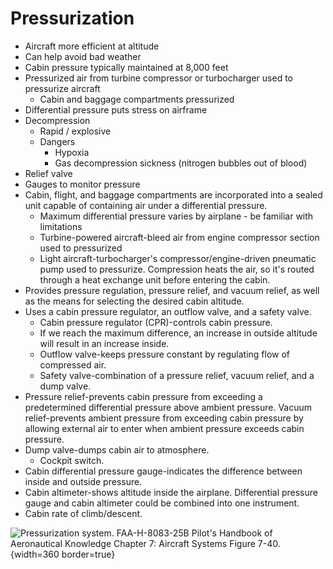# Pressurization

* Aircraft more efficient at altitude
* Can help avoid bad weather
* Cabin pressure typically maintained at 8,000 feet
* Pressurized air from turbine compressor or turbocharger used to pressurize aircraft
  * Cabin and baggage compartments pressurized
* Differential pressure puts stress on airframe
* Decompression
  * Rapid / explosive
  * Dangers
    * Hypoxia
    * Gas decompression sickness (nitrogen bubbles out of blood)
* Relief valve
* Gauges to monitor pressure
* Cabin, flight, and baggage compartments are incorporated into a sealed unit capable of containing air under a differential pressure.
  * Maximum differential pressure varies by airplane - be familiar with limitations
  * Turbine-powered aircraft-bleed air from engine compressor section used to pressurized
  * Light aircraft-turbocharger's compressor/engine-driven pneumatic pump used to pressurize. Compression heats the air, so it's routed through a heat exchange unit before entering the cabin.
* Provides pressure regulation, pressure relief, and vacuum relief, as well as the means for selecting the desired cabin altitude.
* Uses a cabin pressure regulator, an outflow valve, and a safety valve.
  *  Cabin pressure regulator (CPR)-controls cabin pressure.
    * If we reach the maximum difference, an increase in outside altitude will result in an increase inside.
  * Outflow valve-keeps pressure constant by regulating flow of compressed air.
  *  Safety valve-combination of a pressure relief, vacuum relief, and a dump valve.
* Pressure relief-prevents cabin pressure from exceeding a predetermined differential pressure above ambient pressure. Vacuum relief-prevents ambient pressure from exceeding cabin pressure by allowing external air to enter when ambient pressure exceeds cabin pressure.
* Dump valve-dumps cabin air to atmosphere.
  *  Cockpit switch.
*  Cabin differential pressure gauge-indicates the difference between inside and outside pressure.
* Cabin altimeter-shows altitude inside the airplane. Differential pressure gauge and cabin altimeter could be combined into one instrument.
* Cabin rate of climb/descent.

![Pressurization system. [FAA-H-8083-25B Pilot's Handbook of Aeronautical Knowledge](https://www.faa.gov/regulations_policies/handbooks_manuals/aviation/phak) [Chapter 7: Aircraft Systems](https://www.faa.gov/sites/faa.gov/files/regulations_policies/handbooks_manuals/aviation/phak/09_phak_ch7.pdf) Figure 7-40.](/img/phak/phak-figure-7-40-pressurization-system.jpg){width=360 border=true}
